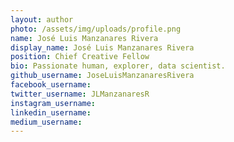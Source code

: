 ```yaml
---
layout: author
photo: /assets/img/uploads/profile.png
name: José Luis Manzanares Rivera
display_name: José Luis Manzanares Rivera
position: Chief Creative Fellow 
bio: Passionate human, explorer, data scientist.    
github_username: JoseLuisManzanaresRivera
facebook_username: 
twitter_username: JLManzanaresR
instagram_username: 
linkedin_username: 
medium_username: 
---
```


